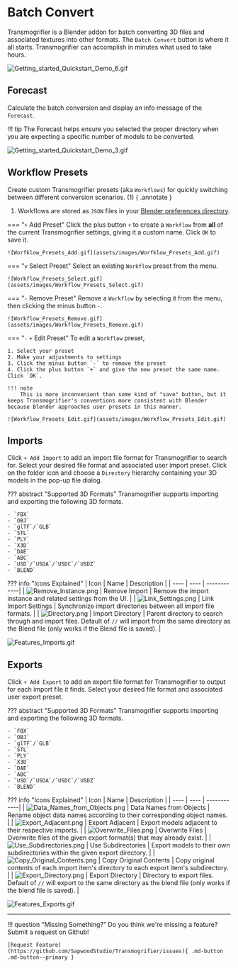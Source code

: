 # Batch Convert
Transmogrifier is a Blender addon for batch converting 3D files and associated textures into other formats.  The `Batch Convert` button is where it all starts.  Transmogrifier can accomplish in minutes what used to take hours.  

![Getting_started_Quickstart_Demo_6.gif](assets/images/Getting_started_Quickstart_Demo_6.gif)


## Forecast
Calculate the batch conversion and display an info message of the `Forecast`.

!!! tip
    The Forecast helps ensure you selected the proper directory when you are expecting a specific number of models to be converted.

![Getting_started_Quickstart_Demo_3.gif](assets/images/Getting_started_Quickstart_Demo_5.gif)


## Workflow Presets
Create custom Transmogrifier presets (aka `Workflows`) for quickly switching between different conversion scenarios. (1)
{ .annotate }

1. Workflows are stored as `JSON` files in your [Blender preferences directory](https://sapwoodstudio.github.io/Transmogrifier/faq/#where-is-transmogrifier-installed-on-my-computer). 

=== "`+` Add Preset"
    Click the plus button `+` to create a `Workflow` from **all** of the current Transmogrifier settings, giving it a custom name.  Click `OK` to save it.

    ![Worfklow_Presets_Add.gif](assets/images/Worfklow_Presets_Add.gif)

=== "`v` Select Preset"
    Select an existing `Workflow` preset from the menu.

    ![Workflow_Presets_Select.gif](assets/images/Workflow_Presets_Select.gif)

=== "`-` Remove Preset"
    Remove a `Workflow` by selecting it from the menu, then clicking the minus button `-`.

    ![Workflow_Presets_Remove.gif](assets/images/Workflow_Presets_Remove.gif)

=== "`-` `+` Edit Preset"
    To edit a `Workflow` preset,

    1. Select your preset
    2. Make your adjustments to settings
    3. Click the minus button `-` to remove the preset
    4. Click the plus button `+` and give the new preset the same name.  Click `OK`.

    !!! note
        This is more inconvenient than some kind of "save" button, but it keeps Transmogrifier's conventions more consistent with Blender because Blender approaches user presets in this manner.

    ![Workflow_Presets_Edit.gif](assets/images/Workflow_Presets_Edit.gif)


## Imports
Click `+ Add Import` to add an import file format for Transmogrifier to search for.  Select your desired file format and associated user import preset.  Click on the folder icon and choose a `Directory` hierarchy containing your 3D models in the pop-up file dialog.

??? abstract "Supported 3D Formats"
    Transmogrifier supports importing and exporting the following 3D formats.

    - `FBX`
    - `OBJ`
    - `glTF`/`GLB`
    - `STL`
    - `PLY`
    - `X3D`
    - `DAE`
    - `ABC`
    - `USD`/`USDA`/`USDC`/`USDZ`
    - `BLEND`


??? info "Icons Explained"
    | Icon | Name | Description | 
    | ---- | ---- | ------------|
    | ![Remove_Instance.png](assets/images/Remove_Instance.png) | Remove Import | Remove the import instance and related settings from the UI. |
    | ![Link_Settings.png](assets/images/Link_Settings.png) | Link Import Settings | Synchronize import directories between all import file formats. |
    | ![Directory.png](assets/images/Directory.png) | Import Directory | Parent directory to search through and import files.  Default of `//` will import from the same directory as the Blend file (only works if the Blend file is saved). |
     

![Features_Imports.gif](assets/images/Features_Imports.gif)


## Exports
Click `+ Add Export` to add an export file format for Transmogrifier to output for each import file it finds.  Select your desired file format and associated user export preset.

??? abstract "Supported 3D Formats"
    Transmogrifier supports importing and exporting the following 3D formats.

    - `FBX`
    - `OBJ`
    - `glTF`/`GLB`
    - `STL`
    - `PLY`
    - `X3D`
    - `DAE`
    - `ABC`
    - `USD`/`USDA`/`USDC`/`USDZ`
    - `BLEND`

??? info "Icons Explained"
    | Icon | Name | Description | 
    | ---- | ---- | ------------|
    | ![Data_Names_from_Objects.png](assets/images/Data_Names_from_Objects.png) | Data Names from Objects | Rename object data names according to their corresponding object names. |
    | ![Export_Adjacent.png](assets/images/Export_Adjacent.png) | Export Adjacent | Export models adjacent to their respective imports. |
    | ![Overwrite_Files.png](assets/images/Overwrite_Files.png) | Overwrite Files | Overwrite files of the given export format(s) that may already exist. |
    | ![Use_Subdirectories.png](assets/images/Use_Subdirectories.png) | Use Subdirectories | Export models to their own subdirectories within the given export directory. |
    | ![Copy_Original_Contents.png](assets/images/Copy_Original_Contents.png) | Copy Original Contents | Copy original contents of each import item's directory to each export item's subdirectory. |
    | ![Export_Directory.png](assets/images/Export_Directory.png) | Export Directory | Directory to export files. Default of `//` will export to the same directory as the blend file (only works if the blend file is saved). |


![Features_Exports.gif](assets/images/Features_Exports.gif)


***
!!! question "Missing Something?"
    Do you think we're missing a feature?  Submit a request on Github!

    [Request Feature](https://github.com/SapwoodStudio/Transmogrifier/issues){ .md-button .md-button--primary }